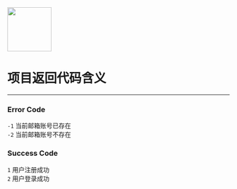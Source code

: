 <img src = "https://raw.githubusercontent.com/Mobile-Internet-BIT-20/TermProject/main/Element/Logo/loading.png" width = "100px" height = "100px"/>

# 项目返回代码含义
---
### Error Code
`-1` 当前邮箱账号已存在 </br>
`-2` 当前邮箱账号不存在

### Success Code
`1` 用户注册成功 </br>
`2` 用户登录成功
